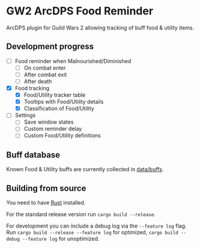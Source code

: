 # GW2 ArcDPS Food Reminder
ArcDPS plugin for Guild Wars 2 allowing tracking of buff food & utility items.

## Development progress
- [ ] Food reminder when Malnourished/Diminished
  - [ ] On combat enter
  - [ ] After combat exit
  - [ ] After death
- [x] Food tracking
  - [x] Food/Utility tracker table
  - [x] Tooltips with Food/Utility details
  - [x] Classification of Food/Utility
- [ ] Settings
  - [ ] Save window states
  - [ ] Custom reminder delay
  - [ ] Custom Food/Utility definitions

## Buff database
Known Food & Utility buffs are currently collected in [data/buffs](./data/buffs).

## Building from source
You need to have [Rust](https://www.rust-lang.org/learn/get-started) installed.

For the standard release version run `cargo build --release`.

For development you can include a debug log via the `--feature log` flag.
Run `cargo build --release --feature log` for optimized, `cargo build --debug --feature log` for unoptimized.
